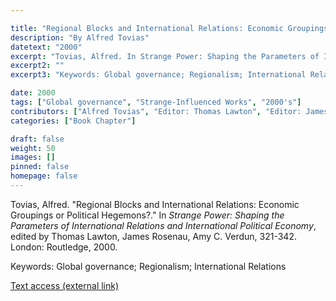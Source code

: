 ```yaml
---

title: "Regional Blocks and International Relations: Economic Groupings or Political Hegemons?"
description: "By Alfred Tovias"
datetext: "2000"
excerpt: "Tovias, Alfred. In Strange Power: Shaping the Parameters of International Relations and International Political Economy, edited by Thomas Lawton, James Rosenau, Amy C. Verdun, 321-342. London: Routledge, 2000."
excerpt2: ""
excerpt3: "Keywords: Global governance; Regionalism; International Relations"

date: 2000
tags: ["Global governance", "Strange-Influenced Works", "2000's"]
contributors: ["Alfred Tovias", "Editor: Thomas Lawton", "Editor: James Rosenau", "Editor: Amy C. Verdun"]
categories: ["Book Chapter"]

draft: false
weight: 50
images: []
pinned: false
homepage: false
---
```


Tovias, Alfred. "Regional Blocks and International Relations: Economic Groupings or Political Hegemons?." In *Strange Power: Shaping the Parameters of International Relations and International Political Economy*, edited by Thomas Lawton, James Rosenau, Amy C. Verdun, 321-342. London: Routledge, 2000.

Keywords: Global governance; Regionalism; International Relations

[Text access (external link)](https://www.worldcat.org/title/1022846081)
